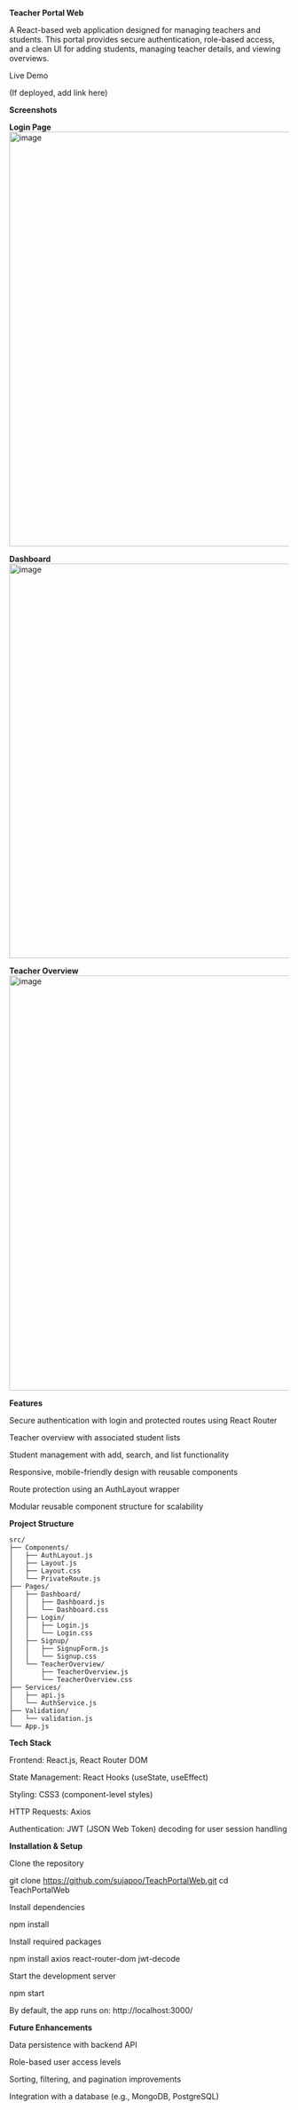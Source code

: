 **Teacher Portal Web**

A React-based web application designed for managing teachers and students. This portal provides secure authentication, role-based access, and a clean UI for adding students, managing teacher details, and viewing overviews.

Live Demo

(If deployed, add link here)

**Screenshots**

**Login Page**
<img width="1388" height="747" alt="image" src="https://github.com/user-attachments/assets/ac154854-0d4a-456c-b38d-2f9cbfe5db7c" />

**Dashboard**
<img width="1489" height="711" alt="image" src="https://github.com/user-attachments/assets/8cde92de-385a-42d3-8edb-b331bac9ca91" />

**Teacher Overview**
<img width="1917" height="748" alt="image" src="https://github.com/user-attachments/assets/c85672dc-bac6-42da-a46c-e17f823d3eca" />

**Features**

Secure authentication with login and protected routes using React Router

Teacher overview with associated student lists

Student management with add, search, and list functionality

Responsive, mobile-friendly design with reusable components

Route protection using an AuthLayout wrapper

Modular reusable component structure for scalability

**Project Structure**
```text
src/
├── Components/
│   ├── AuthLayout.js
│   ├── Layout.js
│   ├── Layout.css
│   └── PrivateRoute.js
├── Pages/
│   ├── Dashboard/
│   │   ├── Dashboard.js
│   │   └── Dashboard.css
│   ├── Login/
│   │   ├── Login.js
│   │   └── Login.css
│   ├── Signup/
│   │   ├── SignupForm.js
│   │   └── Signup.css
│   └── TeacherOverview/
│       ├── TeacherOverview.js
│       └── TeacherOverview.css
├── Services/
│   ├── api.js
│   └── AuthService.js
├── Validation/
│   └── validation.js
└── App.js
```
**Tech Stack**

Frontend: React.js, React Router DOM

State Management: React Hooks (useState, useEffect)

Styling: CSS3 (component-level styles)

HTTP Requests: Axios

Authentication: JWT (JSON Web Token) decoding for user session handling

**Installation & Setup**

Clone the repository

git clone https://github.com/sujapoo/TeachPortalWeb.git
cd TeachPortalWeb


Install dependencies

npm install


Install required packages

npm install axios react-router-dom jwt-decode


Start the development server

npm start


By default, the app runs on:
http://localhost:3000/

**Future Enhancements**

Data persistence with backend API

Role-based user access levels

Sorting, filtering, and pagination improvements

Integration with a database (e.g., MongoDB, PostgreSQL)
